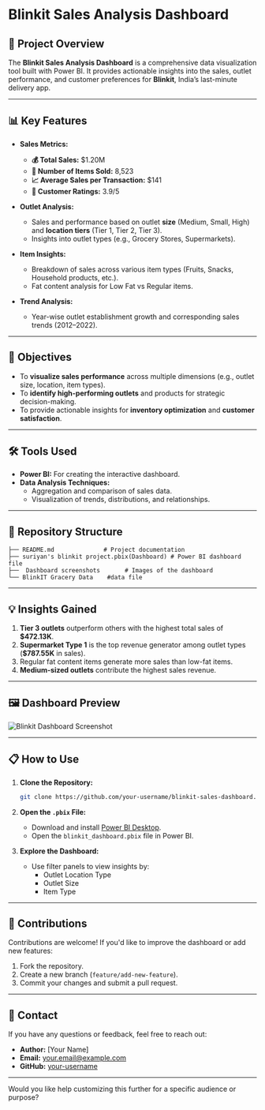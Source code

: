 # Blinkit Sales Analysis Dashboard

## 🚀 Project Overview
The **Blinkit Sales Analysis Dashboard** is a comprehensive data visualization tool built with Power BI. It provides actionable insights into the sales, outlet performance, and customer preferences for **Blinkit**, India’s last-minute delivery app.

---

## 📊 Key Features
- **Sales Metrics:**
  - **💰 Total Sales:** $1.20M
  - **🛒 Number of Items Sold:** 8,523
  - **📈 Average Sales per Transaction:** $141
  - **🌟 Customer Ratings:** 3.9/5
  
- **Outlet Analysis:**
  - Sales and performance based on outlet **size** (Medium, Small, High) and **location tiers** (Tier 1, Tier 2, Tier 3).
  - Insights into outlet types (e.g., Grocery Stores, Supermarkets).

- **Item Insights:**
  - Breakdown of sales across various item types (Fruits, Snacks, Household products, etc.).
  - Fat content analysis for Low Fat vs Regular items.

- **Trend Analysis:**
  - Year-wise outlet establishment growth and corresponding sales trends (2012–2022).

---

## 🎯 Objectives
- To **visualize sales performance** across multiple dimensions (e.g., outlet size, location, item types).
- To **identify high-performing outlets** and products for strategic decision-making.
- To provide actionable insights for **inventory optimization** and **customer satisfaction**.

---

## 🛠️ Tools Used
- **Power BI:** For creating the interactive dashboard.
- **Data Analysis Techniques:** 
  - Aggregation and comparison of sales data.
  - Visualization of trends, distributions, and relationships.
  
---

## 📂 Repository Structure
```plaintext
├── README.md              # Project documentation
├── suriyan's blinkit project.pbix(Dashboard) # Power BI dashboard file
├──  Dashboard screenshots       # Images of the dashboard
└── BlinkIT Gracery Data    #data file
```

---

## 💡 Insights Gained
1. **Tier 3 outlets** outperform others with the highest total sales of **$472.13K**.
2. **Supermarket Type 1** is the top revenue generator among outlet types (**$787.55K** in sales).
3. Regular fat content items generate more sales than low-fat items.
4. **Medium-sized outlets** contribute the highest sales revenue.

---

## 🖼️ Dashboard Preview
![Blinkit Dashboard Screenshot](./screenshots/dashboard_preview.png)

---

## 📋 How to Use
1. **Clone the Repository:**
   ```bash
   git clone https://github.com/your-username/blinkit-sales-dashboard.git
   ```
2. **Open the `.pbix` File:**
   - Download and install [Power BI Desktop](https://powerbi.microsoft.com/desktop/).
   - Open the `blinkit_dashboard.pbix` file in Power BI.

3. **Explore the Dashboard:**
   - Use filter panels to view insights by:
     - Outlet Location Type
     - Outlet Size
     - Item Type

---

## 🤝 Contributions
Contributions are welcome! If you'd like to improve the dashboard or add new features:
1. Fork the repository.
2. Create a new branch (`feature/add-new-feature`).
3. Commit your changes and submit a pull request.

---

## 📧 Contact
If you have any questions or feedback, feel free to reach out:

- **Author:** [Your Name]  
- **Email:** your.email@example.com  
- **GitHub:** [your-username](https://github.com/your-username)

---

Would you like help customizing this further for a specific audience or purpose?
